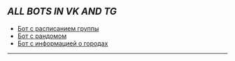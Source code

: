 ***ALL BOTS IN VK AND TG***
---
* [Бот с расписанием группы](https://github.com/mockystr/bots/tree/takeScheduleVk)
* [Бот с рандомом](https://github.com/mockystr/bots/tree/blessrngBotVk)
* [Бот с информацией о городах](https://github.com/mockystr/bots/tree/takeScheduleVk)
---
